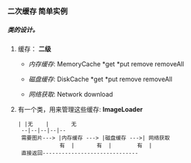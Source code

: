 ### 二次缓存 简单实例
##### 类的设计。
1. 缓存：
    **二级**

    - *内存缓存*: 
        MemoryCache
            *get
            *put
            remove
            removeAll

    - *磁盘缓存*: 
        DiskCache
            *get
            *put
            remove
            removeAll

    - *网络获取*: Network
                download


2. 有一个类，用来管理这些缓存:
    **ImageLoader**
  
       | |无    |       无
        --|--|--|--|--
        需要图片---> |内存缓存 ---> |磁盘缓存 --->| 网络获取
                    有  |       有  |        有  |
        直接返回------------------------------
            
  
